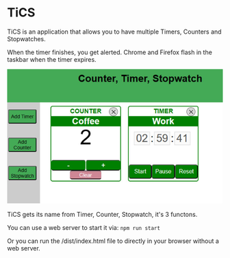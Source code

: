 # TiCS
TiCS is an application that allows you to have multiple Timers, Counters and Stopwatches.

When the timer finishes, you get alerted. Chrome and Firefox flash in the taskbar when the timer expires.

![TiCS](https://github.com/chrisjwaddell/tics/blob/main/src/tics.jpg)


TiCS gets its name from Timer, Counter, Stopwatch, it's 3 functons. 

You can use a web server to start it via:
``
npm run start
``

Or you can run the /dist/index.html file to directly in your browser without a web server.






